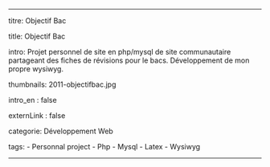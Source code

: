 ---

titre: Objectif Bac

title: Objectif Bac

intro: Projet personnel de site en php/mysql de site communautaire partageant des fiches de révisions pour le bacs. Développement de mon propre wysiwyg.

thumbnails: 2011-objectifbac.jpg

intro_en : false

externLink : false

categorie: Développement Web

tags:
    - Personnal project
    - Php
    - Mysql
    - Latex
    - Wysiwyg

---